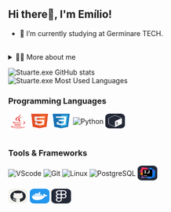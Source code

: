 <h2>Hi there👋, I'm Emílio!</h2>
<ul>
    <li>🌱 I’m currently studying at Germinare TECH.</li>
</ul> <br>
<details>
  <summary>👨‍💻 More about me</summary>

  - 💬 I am 15 years old, currently living in Brazil. I have intermediate language in English and basic knowledge with SQL, Java, CSS, HTML, Python and Bash.

  - ⚡ I enjoy playing games and table tennis! 
</details>

![Stuarte.exe GitHub stats](https://github-readme-stats.vercel.app/api?username=EmilioStuart&show_icons=true&theme=dark)
<br>
![Stuarte.exe Most Used Languages](https://github-readme-stats.vercel.app/api/top-langs/?username=EmilioStuart&layout=compact&langs_count=7&theme=dark)


<div style="flex-basis: 48%;">
    <h3>Programming Languages</h3>
    <img align="center" alt="Java" height="30" width="40" src="https://raw.githubusercontent.com/devicons/devicon/master/icons/java/java-plain.svg">
    <img align="center" alt="HTML" height="30" width="40" src="https://raw.githubusercontent.com/devicons/devicon/master/icons/html5/html5-original.svg">
    <img align="center" alt="CSS" height="30" width="40" src="https://raw.githubusercontent.com/devicons/devicon/master/icons/css3/css3-original.svg">
    <img align="center" alt="Python" height="30" width="40" src="https://cdn.jsdelivr.net/gh/devicons/devicon@latest/icons/python/python-original.svg">
    <img align="center" alt="Bash" height="30" width="40" src="https://raw.githubusercontent.com/tandpfun/skill-icons/65dea6c4eaca7da319e552c09f4cf5a9a8dab2c8/icons/Bash-Dark.svg">
  </div>

  <br>

  <!-- Skills: Tools & Frameworks -->
  <div style="flex-basis: 48%;">
    <h3>Tools & Frameworks</h3>
    <img align="center" alt="VScode" height="30" width="40" src="https://cdn.jsdelivr.net/gh/devicons/devicon/icons/vscode/vscode-original.svg">
    <img align="center" alt="Git" height="30" width="40" src="https://cdn.jsdelivr.net/gh/devicons/devicon/icons/git/git-original.svg">
    <img align="center" alt="Linux" height="30" width="40" src="https://cdn.jsdelivr.net/gh/devicons/devicon/icons/linux/linux-original.svg">
    <img align="center" alt="PostgreSQL" height="30" width="40" src="https://cdn.jsdelivr.net/gh/devicons/devicon/icons/postgresql/postgresql-original.svg">
    <img align="center" alt="Intellij IDEA" height="30" width="40" src="https://raw.githubusercontent.com/tandpfun/skill-icons/65dea6c4eaca7da319e552c09f4cf5a9a8dab2c8/icons/Idea-Dark.svg">
    <br><br>
    <img align="center" alt="GitHub" height="30" width="40" src="https://raw.githubusercontent.com/tandpfun/skill-icons/65dea6c4eaca7da319e552c09f4cf5a9a8dab2c8/icons/Github-Light.svg">
    <img align="center" alt="Docker" height="30" width="40" src="https://raw.githubusercontent.com/tandpfun/skill-icons/65dea6c4eaca7da319e552c09f4cf5a9a8dab2c8/icons/Docker.svg">
    <img align="center" alt="Figma" height="30" width="40" src="https://raw.githubusercontent.com/tandpfun/skill-icons/65dea6c4eaca7da319e552c09f4cf5a9a8dab2c8/icons/Figma-Dark.svg">
  </div>
